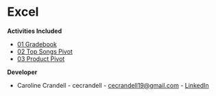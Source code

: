 # Excel

**Activities Included**

- [01 Gradebook](/Code%20Samples/Excel/01%20Gradebook)
- [02 Top Songs Pivot](/Code%20Samples/Excel/02%20Top%20Songs%20Pivot)
- [03 Product Pivot](/Code%20Samples/Excel/03%20Product%20Pivot)

**Developer**

- Caroline Crandell - cecrandell - cecrandell19@gmail.com - [LinkedIn](https://www.linkedin.com/in/carolinecrandell/)
